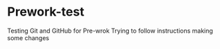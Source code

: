 # Prework-test
Testing Git and GitHub for Pre-wrok 
Trying to follow instructions
making some changes 

